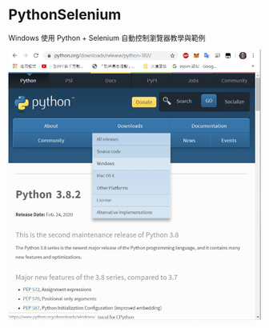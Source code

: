 # PythonSelenium

Windows 使用 Python + Selenium 自動控制瀏覽器教學與範例



<div align="center">
  <a href="https://gitstar-ranking.com/repositories">
    <img src="https://raw.githubusercontent.com/mokaki/PythonSelenium/master/img/001.jpg"
  </a>
</div>
<br>
